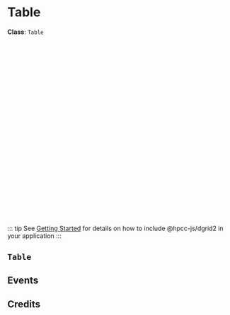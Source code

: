 # Table

**Class**: `Table`

<ClientOnly>
  <hpcc-vitepress preview_border="0px" style="width:100%;height:600px">
  <div id="placeholder" style="height:400px">
  </div>
  <script type="module">
      import { Table } from "@hpcc-js/dgrid2";
      
      new Table()
          .target("placeholder")
          .columns(["Category", "Series-1", "Series-2", "Series-3", "Series-4"])
          .data([
              ["A", -25, -23, -25, -22],
              ["B", -20, -21, -25, -21],
              ["C", -18, -20, -25, -19],
              ["D", -17, -17, -25, -18],
              ["E", -16, -15, -19, -18],
              ["F", -15, -14, -16, -16],
              ["G", -12, -10, -14, -15],
              ["H", -12, -8, -13, -15],
              ["I", -11, -6, -12, -12],
              ["J", -11, -6, -8, -12],
              ["K", -9, 0, -5, -10],
              ["L", -5, 1, -5, -9],
              ["M", -5, 2, -4, -8],
              ["N", -1, 4, -2, -7],
              ["O", 3, 7, 0, -5],
              ["P", 3, 8, 0, -3],
              ["Q", 4, 8, 7, 0],
              ["R", 6, 9, 11, 1],
              ["S", 9, 11, 11, 5],
              ["T", 10, 20, 12, 6],
              ["U", 12, 20, 16, 8],
              ["V", 12, 21, 18, 14],
              ["W", 14, 21, 18, 18],
              ["X", 15, 23, 21, 18],
              ["Y", 21, 23, 23, 21],
              ["Z", 23, 24, 24, 24]
          ])
          .render()
          ;
  </script>
  </hpcc-vitepress>
</ClientOnly>

::: tip
See [Getting Started](../README) for details on how to include @hpcc-js/dgrid2 in your application
:::

## `Table`

## Events

## Credits
